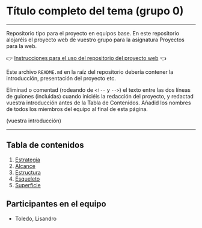 # Título completo del tema (grupo 0)

----------------------------

Repositorio tipo para el proyecto en equipos base. En este repositorio alojaréis el proyecto web de vuestro grupo para la asignatura Proyectos para la web.

:point_right: [Instrucciones para el uso del repositorio del proyecto web](instrucciones.md) :point_left:

Este archivo `README.md` en la raíz del repositorio debería contener la introducción, presentación del proyecto etc.

Eliminad o comentad (rodeando de `<!--` y `-->`) el texto entre las dos líneas de guiones (incluidas) cuando iniciéis la redacción del proyecto, y redactad vuestra introducción antes de la Tabla de Contenidos. Añadid los nombres de todos los miembros del equipo al final de esta página.

(vuestra introducción)

----------------------------


## Tabla de contenidos

1. [Estrategia](1-estrategia/README.md)
2. [Alcance](2-alcance/README.md)
3. [Estructura](3-estructura/README.md)
4. [Esqueleto](4-esqueleto/README.md)
5. [Superficie](5-superficie/README.md)

## Participantes en el equipo

- Toledo, Lisandro
